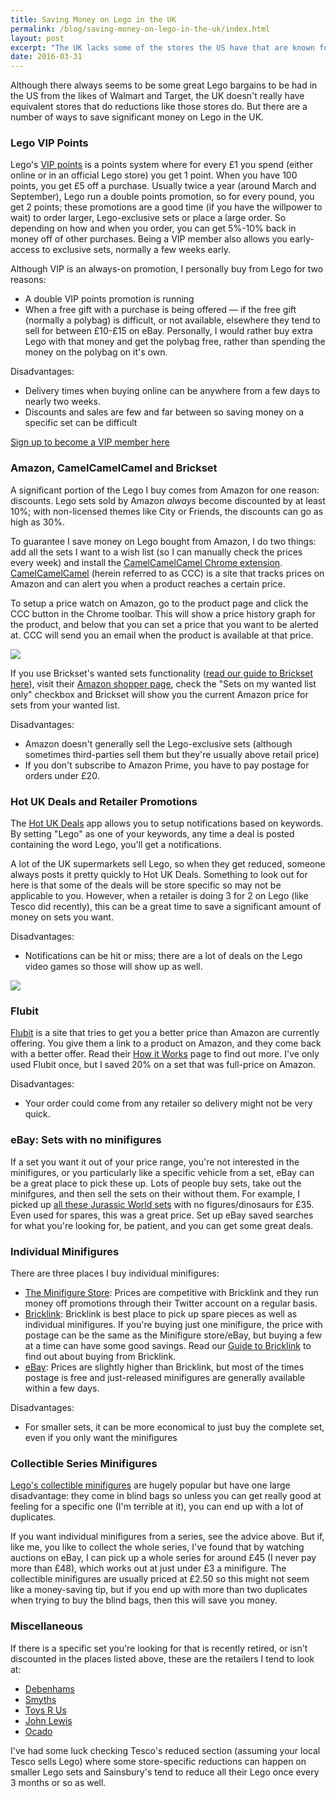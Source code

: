 ```yaml
---
title: Saving Money on Lego in the UK
permalink: /blog/saving-money-on-lego-in-the-uk/index.html
layout: post
excerpt: "The UK lacks some of the stores the US have that are known for having good Lego discounts. This article outlines the methods I use to save as much money as possible when buying Lego."
date: 2016-03-31
---
```


Although there always seems to be some great Lego bargains to be had in the US from the likes of Walmart and Target, the UK doesn't really have equivalent stores that do reductions like those stores do. But there are a number of ways to save significant money on Lego in the UK.

### Lego VIP Points

Lego's [VIP points](http://shop.lego.com/en-GB/VIP) is a points system where for every £1 you spend (either online or in an official Lego store) you get 1 point. When you have 100 points, you get £5 off a purchase. Usually twice a year (around March and September), Lego run a double points promotion, so for every pound, you get 2 points; these promotions are a good time (if you have the willpower to wait) to order larger, Lego-exclusive sets or place a large order. So depending on how and when you order, you can get 5%-10% back in money off of other purchases. Being a VIP member also allows you early-access to exclusive sets, normally a few weeks early.

Although VIP is an always-on promotion, I personally buy from Lego for two reasons:

- A double VIP points promotion is running
- When a free gift with a purchase is being offered — if the free gift (normally a polybag) is difficult, or not available, elsewhere they tend to sell for between £10-£15 on eBay. Personally, I would rather buy extra Lego with that money and get the polybag free, rather than spending the money on the polybag on it's own.

Disadvantages:

- Delivery times when buying online can be anywhere from a few days to nearly two weeks.
- Discounts and sales are few and far between so saving money on a specific set can be difficult

[Sign up to become a VIP member here](http://shop.lego.com/en-GB/VIP/registration/index.jsp?joinow=true)

### Amazon, CamelCamelCamel and Brickset

A significant portion of the Lego I buy comes from Amazon for one reason: discounts. Lego sets sold by Amazon *always* become discounted by at least 10%; with non-licensed themes like City or Friends, the discounts can go as high as 30%.

To guarantee I save money on Lego bought from Amazon, I do two things: add all the sets I want to a wish list (so I can manually check the prices every week) and install the [CamelCamelCamel Chrome extension](https://chrome.google.com/webstore/detail/the-camelizer/ghnomdcacenbmilgjigehppbamfndblo?hl=en). [CamelCamelCamel](http://uk.camelcamelcamel.com/) (herein referred to as CCC) is a site that tracks prices on Amazon and can alert you when a product reaches a certain price.

To setup a price watch on Amazon, go to the product page and click the CCC button in the Chrome toolbar. This will show a price history graph for the product, and below that you can set a price that you want to be alerted at. CCC will send you an email when the product is available at that price.

![](http://studshq.s3.amazonaws.com/camelcamelcamel.jpg)

If you use Brickset's wanted sets functionality ([read our guide to Brickset here](/posts/manage-your-lego-collection-with-brickset)), visit their [Amazon shopper page](http://brickset.com/buy/amazon), check the "Sets on my wanted list only" checkbox and Brickset will show you the current Amazon price for sets from your wanted list.

Disadvantages:

- Amazon doesn't generally sell the Lego-exclusive sets (although sometimes third-parties sell them but they're usually above retail price)
- If you don't subscribe to Amazon Prime, you have to pay postage for orders under £20.

### Hot UK Deals and Retailer Promotions

The [Hot UK Deals](http://www.hotukdeals.com/) app allows you to setup notifications based on keywords. By setting "Lego" as one of your keywords, any time a deal is posted containing the word Lego, you'll get a notifications.

A lot of the UK supermarkets sell Lego, so when they get reduced, someone always posts it pretty quickly to Hot UK Deals. Something to look out for here is that some of the deals will be store specific so may not be applicable to you. However, when a retailer is doing 3 for 2 on Lego (like Tesco did recently), this can be a great time to save a significant amount of money on sets you want.

Disadvantages:

- Notifications can be hit or miss; there are a lot of deals on the Lego video games so those will show up as well.

![](http://studshq.s3.amazonaws.com/hot-uk-deals.png)

### Flubit

[Flubit](https://flubit.com) is a site that tries to get you a better price than Amazon are currently offering. You give them a link to a product on Amazon, and they come back with a better offer. Read their [How it Works](https://flubit.com/about#!/how-it-works) page to find out more. I've only used Flubit once, but I saved 20% on a set that was full-price on Amazon.

Disadvantages:

- Your order could come from any retailer so delivery might not be very quick.

### eBay: Sets with no minifigures

If a set you want it out of your price range, you're not interested in the minifigures, or you particularly like a specific vehicle from a set, eBay can be a great place to pick these up. Lots of people buy sets, take out the minifgures, and then sell the sets on their without them. For example, I picked up [all these Jurassic World sets](https://www.reddit.com/r/lego/comments/38wvv6/i_wasnt_planning_on_getting_any_jurassic_world/) with no figures/dinosaurs for £35. Even used for spares, this was a great price. Set up eBay saved searches for what you're looking for, be patient, and you can get some great deals.


### Individual Minifigures

There are three places I buy individual minifigures:

- [The Minifigure Store](http://www.theminifigurestore.co.uk?affiliates=18): Prices are competitive with Bricklink and they run money off promotions through their Twitter account on a regular basis.
- [Bricklink](http://bricklink.com): Bricklink is best place to pick up spare pieces as well as individual minifigures. If you're buying just one minifigure, the price with postage can be the same as the Minifigure store/eBay, but buying a few at a time can have some good savings. Read our [Guide to Bricklink](http://guidetobricklink.com) to find out about buying from Bricklink.
- [eBay](http://ebay.co.uk): Prices are slightly higher than Bricklink, but most of the times postage is free and just-released minifigures are generally available within a few days.

Disadvantages:

- For smaller sets, it can be more economical to just buy the complete set, even if you only want the minifigures

### Collectible Series Minifigures

[Lego's collectible minifigures](http://brickset.com/sets/theme-Collectable-Minifigures) are hugely popular but have one large disadvantage: they come in blind bags so unless you can get really good at feeling for a specific one (I'm terrible at it), you can end up with a lot of duplicates.

If you want individual minifigures from a series, see the advice above. But if, like me, you like to collect the whole series, I've found that by watching auctions on eBay, I can pick up a whole series for around £45 (I never pay more than £48), which works out at just under £3 a minifigure. The collectible minifigures are usually priced at £2.50 so this might not seem like a money-saving tip, but if you end up with more than two duplicates when trying to buy the blind bags, then this will save you money.

### Miscellaneous

If there is a specific set you're looking for that is recently retired, or isn't discounted in the places listed above, these are the retailers I tend to look at:

- [Debenhams](http://www.debenhams.com/)
- [Smyths](http://www.smythstoys.com/)
- [Toys R Us](http://www.toysrus.com/)
- [John Lewis](http://www.johnlewis.com/)
- [Ocado](https://www.ocado.com/)

I've had some luck checking Tesco's reduced section (assuming your local Tesco sells Lego) where some store-specific reductions can happen on smaller Lego sets and Sainsbury's tend to reduce all their Lego once every 3 months or so as well.
